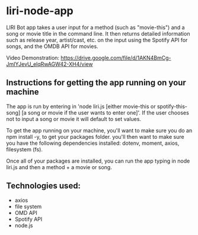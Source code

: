 # liri-node-app

LIRI Bot app takes a user input for a method (such as "movie-this") and a song or movie title in the command line. It then returns detailed information such as release year, artist/cast, etc. on the input using the Spotify API for songs, and the OMDB API for movies. 

Video Demonstration: https://drive.google.com/file/d/1AKN4BmCg-JmIYJevU_elqRwAGW42-XH4/view


## Instructions for getting the app running on your machine 

The app is run by entering in 'node liri.js [either movie-this or spotify-this-song] [a song or movie if the user wants to enter one]'. If the user chooses not to input a song or movie it will default to set values. 

To get the app running on your machine, you'll want to make sure you do an npm install -y, to get your packages folder. you'll then want to make sure you have the following dependencies installed: dotenv, moment, axios, filesystem (fs). 

Once all of your packages are installed, you can run the app typing in node liri.js and then a method + a movie or song. 

## Technologies used:
- axios
- file system 
- OMD API
- Spotify API
- node.js
